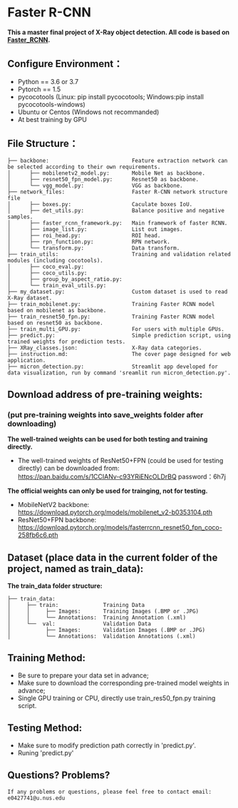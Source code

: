 # Faster R-CNN
**This a master final project of X-Ray object detection. All code is based on [Faster_RCNN](https://pytorch.org/docs/stable/_modules/torchvision/models/detection/faster_rcnn.html#fasterrcnn_resnet50_fpn).**

## Configure Environment：
* Python == 3.6 or 3.7
* Pytorch == 1.5
* pycocotools (Linux: pip install pycocotools;
  Windows:pip install pycocotools-windows)
* Ubuntu or Centos (Windows not recommanded)
* At best training by GPU

## File Structure：
```
├── backbone:                          Feature extraction network can be selected according to their own requirements.
│      ├── mobilenetv2_model.py:       Mobile Net as backbone.
│      ├── resnet50_fpn_model.py:      Resnet50 as backbone.
│      └── vgg_model.py:               VGG as backbone.
├── network_files:                     Faster R-CNN network structure file
│      ├── boxes.py:                   Caculate boxes IoU.
│      ├── det_utils.py:               Balance positive and negative samples.
│      ├── faster_rcnn_framework.py:   Main framework of faster RCNN.
│      ├── image_list.py:              List out images.
│      ├── roi_head.py:                ROI head.
│      ├── rpn_function.py:            RPN network.
│      └── transform.py:               Data transform.
├── train_utils:                       Training and validation related modules (including cocotools).
│      ├── coco_eval.py:               
│      ├── coco_utils.py:              
│      ├── group_by_aspect_ratio.py:   
│      └── train_eval_utils.py:        
├── my_dataset.py:                     Custom dataset is used to read X-Ray dataset.
├── train_mobilenet.py:                Training Faster RCNN model based on mobilenet as backbone.
├── train_resnet50_fpn.py:             Training Faster RCNN model based on resnet50 as backbone.
├── train_multi_GPU.py:                For users with multiple GPUs.
├── predict.py:                        Simple prediction script, using trained weights for prediction tests.
├── XRay_classes.json:                 X-Ray data categories.
├── instruction.md:                    The cover page designed for web application.
├── micron_detection.py:               Streamlit app developed for data visualization, run by command 'sreamlit run micron_detection.py'.
```

## Download address of pre-training weights: 
  ### (put pre-training weights into save_weights folder after downloading)
**The well-trained weights can be used for both testing and training directly.**
* The well-trained weights of ResNet50+FPN (could be used for testing directly) can be downloaded from:\
  https://pan.baidu.com/s/1CCIANv-c93YRiENcOLDrBQ password：6h7j 

**The official weights can only be used for trainging, not for testing.**
* MobileNetV2 backbone: https://download.pytorch.org/models/mobilenet_v2-b0353104.pth
* ResNet50+FPN backbone: https://download.pytorch.org/models/fasterrcnn_resnet50_fpn_coco-258fb6c6.pth

## Dataset (place data in the current folder of the project, named as train_data):
**The train_data folder structure:**
```
├── train_data: 
│     ├── train:              Training Data
│     │     ├── Images:       Training Images (.BMP or .JPG)
│     │     └── Annotations:  Training Annotation (.xml)
│     └──  val:               Validation Data    
│           ├── Images:       Validation Images (.BMP or .JPG)
│           └── Annotations:  Validation Annotations (.xml)
```

## Training Method:
* Be sure to prepare your data set in advance;
* Make sure to download the corresponding pre-trained model weights in advance;
* Single GPU training or CPU, directly use train_res50_fpn.py training script.

## Testing Method:
* Make sure to modify prediction path correctly in 'predict.py'.
* Runing 'predict.py'

## Questions? Problems?
`If any problems or questions, please feel free to contact email: e0427741@u.nus.edu`

